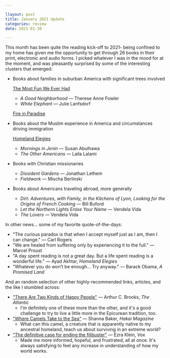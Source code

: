 ```yaml
---

llayout: post
title: January 2021 Update
categories: review
date: 2021-01-30

---
```


This month has been quite the reading kick-off to 2021- being confined to my home has given me the opportunity to get through 26 books in their print, electronic and audio forms. I picked whatever I was in the mood for at the moment, and was pleasantly surprised by some of the interesting clusters that emerged:

- Books about families in suburban America with significant trees involved

    [The Most Fun We Ever Had](https://www.notion.so/The-Most-Fun-We-Ever-Had-f685087c5ac14360b9fd4e8aaeea9769)

    - *A Good Neighborhood* — Therese Anne Fowler
    - *White Elephant* — Julie Lanfsdorf

    [Fire in Paradise](https://www.notion.so/Fire-in-Paradise-f8c37b9ad64c4fc7a75e80fc6bc9400c)

- Books about the Muslim experience in America and circumstances driving immigration

    [Homeland Elegies](https://www.notion.so/Homeland-Elegies-0ff5e62d260449a8b6054386358b15f0)

    - *Mornings in Jenin* — Susan Abulhawa
    - *The Other Americans* — Laila Lalami
- Books with Christian missionaries
    - *Dissident Gardens* — Jonathan Lethem
    - *Fieldwork* — Mischa Berlinski
- Books about Americans traveling abroad, more generally
    - *Dirt: Adventures, with Family, in the Kitchens of Lyon, Looking for the Origins of French Cooking* — Bill Buford
    - *Let the Northern Lights Erase Your Name* — Vendela Vida
    - *The Lovers* — Vendela Vida

In other news... some of my favorite quote-of-the-days:

- "The curious paradox is that when I accept myself just as I am, then I can change." — Carl Rogers
- "We are healed from suffering only by experiencing it to the full." — Marcel Proust
- "A day spent reading is not a great day. But a life spent reading is a wonderful life." — Ayad Akhtar, *Homeland Elegies*
- "Whatever you do won’t be enough... Try anyway." — Barack Obama, *A Promised Land*

And an random selection of other highly-recommended links, articles, and the like I stumbled across:

- ["There Are Two Kinds of Happy People"](https://www.theatlantic.com/family/archive/2021/01/how-balance-hard-work-and-pleasure-happiness/617847/) — Arthur C. Brooks, *The Atlantic*
    - I'm definitely one of these more than the other, and it's a good challenge to try to live a little more in the Epicurean tradition, too.
- ["Where Camels Take to the Sea"](https://www.hakaimagazine.com/features/where-camels-take-to-the-sea/?omhide=true&utm_source=Hakai+Magazine+Weekly&utm_campaign=63ad28ec53-EMAIL_CAMPAIGN_2017_09_06_COPY_02&utm_medium=email&utm_term=0_0fc1967411-63ad28ec53-121627405) — Shanna Baker, *Hakai Magazine*
    - What can this camel, a creature that is apparently native to my ancestral homeland, teach us about surviving in an extreme world?
- ["The definitive case for ending the filibuster"](https://www.vox.com/21424582/filibuster-joe-biden-2020-senate-democrats-abolish-trump) — Ezra Klein, *Vox*
    - Made me more informed, hopeful, and frustrated, all at once. It's always satisfying to feel any increase in understanding of how my world works.
